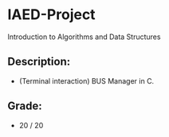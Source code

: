 # IAED-Project
Introduction to Algorithms and Data Structures

## Description: 
- (Terminal interaction) BUS Manager in C.

## Grade: 
 - 20 / 20
